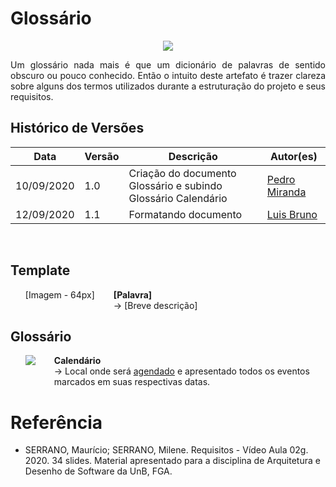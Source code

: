 # **Glossário**

<div style="display: flex; justify-content: center; align-items:center;">
    <img src="https://unbarqdsw.github.io/2020.1_G11_SYA/assets/glossario/glossario.png">
</div>

<p align="justify">
    Um glossário nada mais é que um dicionário de palavras de sentido obscuro ou pouco conhecido. Então o intuito deste artefato é trazer clareza sobre alguns dos termos utilizados durante a estruturação do projeto e seus requisitos.
</p>

## Histórico de Versões

<table>
    <thead>
        <th>Data</th>
        <th>Versão</th>
        <th>Descrição</th>
        <th>Autor(es)</th>
    </thead>
    <tbody>
        <tr>
            <td>10/09/2020</td>
            <td>1.0</td>
            <td>Criação do documento Glossário e subindo Glossário Calendário</td>
            <td>
                <a href="https://github.com/pedroMiranda7410" target="_blank">Pedro Miranda</a>
            </td>
        </tr>
        <tr>
            <td>12/09/2020</td>
            <td>1.1</td>
            <td>Formatando documento</td>
            <td>
                <a href="https://github.com/lbrunofidelis" target="_blank">Luis Bruno</a>
            </td>
        </tr>
    </tbody>
</table>
<br>

## Template

<ul style="display: flex;flex-direction: row; list-style-type: none;">
    <li>
        [Imagem - 64px]
    </li>
    <li style="margin-left: 30px">
        <b>[Palavra]</b><br>
        -> [Breve descrição]
    </li>
</ul>

## Glossário

<ul style="display: flex;flex-direction: row; list-style-type: none;">
    <li>
        <img src="https://unbarqdsw.github.io/2020.1_G11_SYA/assets/glossario/calendario.png">
    </li>
    <li style="margin-left: 30px">
        <b>Calendário</b><br>
        -> Local onde será <a href="https://unbarqdsw.github.io/2020.1_G11_SYA/#/lexico/lexico?id=agendar">agendado</a> e apresentado todos os eventos marcados em suas respectivas datas.
    </li>
</ul>


# Referência
- SERRANO, Maurício; SERRANO, Milene. Requisitos - Vídeo Aula 02g. 2020. 34 slides. Material apresentado para a disciplina de Arquitetura e Desenho de Software da UnB, FGA.